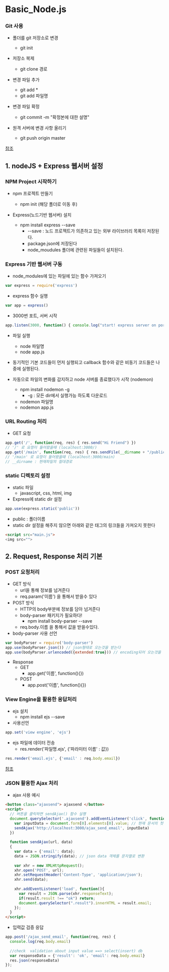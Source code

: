 # Basic_Node.js


### Git 사용
- 폴더를 git 저장소로 변경 
  - git init

- 저장소 복제 
  - git clone 경로

- 변경 파일 추가
  - git add *
  - git add 파일명

- 변경 파일 확정
  - git commit -m "확정본에 대한 설명"

- 원격 서버에 변경 사항 올리기
  - git push origin master

<a href="https://rogerdudler.github.io/git-guide/index.ko.html">참조</a>

## 1. nodeJS + Express 웹서버 설정
### NPM Project 시작하기
- npm 프로젝트 만들기
  - npm init (해당 폴더로 이동 후)
  
- Express(노드기반 웹서버) 설치
  - npm install express --save
    - --save : 노드 프로젝트가 의존하고 있는 외부 라이브러리 목록이 저장된다.
    - package.json에 저장된다
    - node_moudules 폴더에 관련된 파일들이 설치된다.

### Express 기반 웹서버 구동
- node_modules에 있는 파일에 있는 함수 가져오기
```javascript
var express = require('express')
```

- express 함수 실행
```javascript
var app = express()
```

- 3000번 포트, 서버 시작
```javascript
app.listen(3000, function() { console.log("start! express server on port 3000") });
```

- 파일 실행
  - node 파일명
  - node app.js
- 동기적인 기본 코드들이 먼저 실행되고 callback 함수와 같은 비동기 코드들은 나중에 실행된다.

- 자동으로 파일의 변화를 감지하고 node 서버를 종료했다가 시작 (nodemon)
  - npm install nodemon -g
    - -g : 모든 dir에서 실행가능 하도록 다운로드
  - nodemon 파일명
  - nodemon app.js

### URL Routing 처리
- GET 요청
```javascript
app.get('/', function(req, res) { res.send("Hi Friend") })
// '/' 로 요청이 들어왔을때 (localhost:3000/)
app.get('/main', function(req, res) { res.sendFile(__dirname + "/public/main.html") })
// '/main' 로 요청이 들어왔을때 (localhost:3000/main)
// __dirname : 현재파일의 절대경로
```

### static 디렉토리 설정
- static 파일
  - javascript, css, html, img 
- Express에 static dir 설정
```javascript
app.use(express.static('public'))
```
  - public : 폴더이름
  - static dir 설정을 해주지 않으면 아래와 같은 태그의 링크들을 가져오지 못한다
``` html
<script src="main.js">
<img src="">  
```
  
## 2. Request, Response 처리 기본
### POST 요청처리
- GET 방식
  - url을 통해 정보를 넘겨준다
  - req.param('이름') 을 통해서 받을수 있다
- POST 방식
  - HTTP의 body부분에 정보를 담아 넘겨준다
  - body-parser 패키지가 필요하다!
    - npm install body-parser --save
  - req.body.이름 을 통해서 값을 받을수있다.
- body-parser 사용 선언
```javascript
var bodyParser = require('body-parser')
app.use(bodyParser.json()) // json형태로 오는것을 받는다
app.use(bodyParser.urlencoded({extended:true})) // encoding되어 오는것을 받는다(한글, ...)
```

- Response
  - GET
    - app.get('이름', function(){})
  - POST
    - app.post('이름', function(){})

### View Engine을 활용한 응답처리
- ejs 설치
  - npm install ejs --save
- 사용선언
```javascript
app.set('view engine', 'ejs')
```

- ejs 파일에 데이터 전송
  - res.render('파일명.ejs', {'파라미터 이름' : 값})
```javascript
res.render('email.ejs', {'email' : req.body.email})
```
<a href="https://github.com/tj/ejs">참조</a>

### JSON 활용한 Ajax 처리
- ajax 사용 예시
```html
<button class="ajaxsend"> ajaxsend </button>
<script> 
  // 버튼을 클릭하면 sendAjax() 함수 실행
  document.querySelector('.ajaxsend').addEventListener('click', function() {
    var inputData = document.form[0].elements[0].value; // 현재 문서의 첫번째 form의 첫번째 element의 값
    sendAjax('http://localhost:3000/ajax_send_email', inputData)
  })
  
  function sendAjax(url, data)
  {
    var data = {'email': data};
    data = JSON.stringify(data); // json data 객체를 문자열로 변환
  
    var xhr = new XMLHttpRequest();
    xhr.open('POST', url);
    xhr.setRequestHeader('Content-Type', 'application/json');
    xhr.send(data);
  
    xhr.addEventListener('load', function(){
      var result = JSON.parse(xhr.responseText);
      if(result.result !== "ok") return;
      document.querySelector(".result").innerHTML = result.email;
    });
  }
</script>
```
- 입력값 검증 응답
``` javascript
app.post('/ajax_send_email', function(req, res) {
  console.log(req.body.email)
  
  //check  validation about input value ==> select(insert) db
  var responseData = {'result': 'ok', 'email': req.body.email}
  res.json(responseData)
});
  
```
